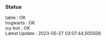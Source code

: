 ### Status


table : OK  
hogwarts : OK  
icy-bot : OK  
Latest Update : 2023-05-27 03:07:44.505508

